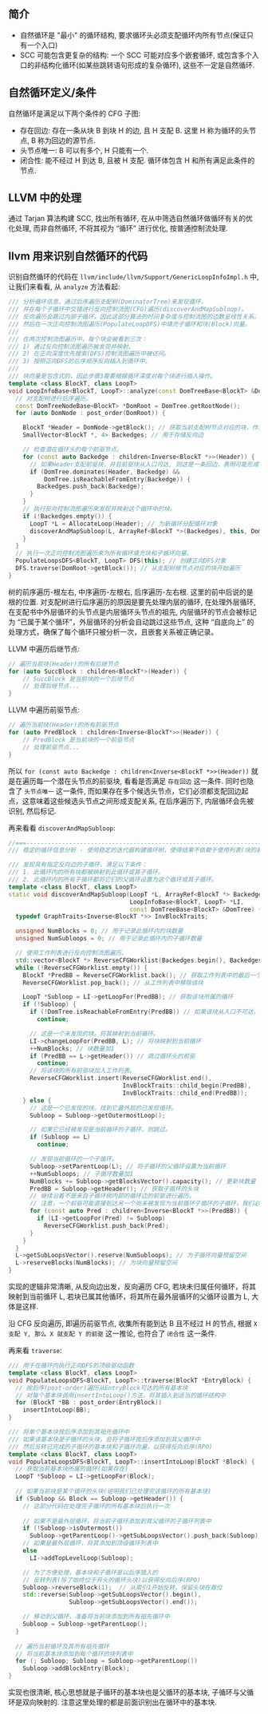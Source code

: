 ## 简介
- 自然循环是 "最小" 的循环结构, 要求循环头必须支配循环内所有节点(保证只有一个入口)
- SCC 可能包含更复杂的结构: 一个 SCC 可能对应多个嵌套循环, 或包含多个入口的非结构化循环(如某些跳转语句形成的复杂循环), 这些不一定是自然循环.

## 自然循环定义/条件
自然循环是满足以下两个条件的 CFG 子图:
- 存在回边: 存在一条从块 B 到块 H 的边, 且 H 支配 B. 这里 H 称为循环的头节点, B 称为回边的源节点. 
- 头节点唯一: B 可以有多个, H 只能有一个.
- 闭合性: 能不经过 H 到达 B, 且被 H 支配. 循环体包含 H 和所有满足此条件的节点.

## LLVM 中的处理
通过 Tarjan 算法构建 SCC, 找出所有循环, 在从中筛选自然循环做循环有关的优化处理, 而非自然循环, 不将其视为 “循环” 进行优化, 按普通控制流处理.

## llvm 用来识别自然循环的代码
识别自然循环的代码在 `llvm/include/llvm/Support/GenericLoopInfoImpl.h` 中, 让我们来看看, 从 `analyze` 方法看起:
```cpp
/// 分析循环信息，通过后序遍历支配树(DominatorTree)来发现循环，
/// 并在每个子循环中交错进行反向控制流图(CFG)遍历(discoverAndMapSubloop)。
/// 反向遍历会跳过内部子循环，因此这部分算法的时间复杂度与控制流图的边数呈线性关系。
/// 然后在一次正向控制流图遍历(PopulateLoopDFS)中填充子循环和块(Block)向量。
///
/// 在两次控制流图遍历中，每个块会被看到三次：
/// 1) 通过反向控制流图遍历被发现并映射。
/// 2) 在正向深度优先搜索(DFS)控制流图遍历中被访问。
/// 3) 按照正向DFS的后序顺序反向插入到循环中。
///
/// 块向量是包含式的，因此步骤3需要根据循环深度对每个块进行插入操作。
template <class BlockT, class LoopT>
void LoopInfoBase<BlockT, LoopT>::analyze(const DomTreeBase<BlockT> &DomTree) {
  // 对支配树进行后序遍历。
  const DomTreeNodeBase<BlockT> *DomRoot = DomTree.getRootNode();
  for (auto DomNode : post_order(DomRoot)) {

    BlockT *Header = DomNode->getBlock(); // 获取当前支配树节点对应的块，作为潜在的循环头
    SmallVector<BlockT *, 4> Backedges; // 用于存储反向边

    // 检查潜在循环头的每个前驱节点。
    for (const auto Backedge : children<Inverse<BlockT *>>(Header)) {
      // 如果Header支配前驱块，并且前驱块从入口可达, 则这是一条回边，表明可能形成一个新循环
      if (DomTree.dominates(Header, Backedge) &&
          DomTree.isReachableFromEntry(Backedge)) {
        Backedges.push_back(Backedge);
      }
    }
    // 执行反向控制流图遍历来发现并映射这个循环中的块。
    if (!Backedges.empty()) {
      LoopT *L = AllocateLoop(Header); // 为新循环分配循环对象
      discoverAndMapSubloop(L, ArrayRef<BlockT *>(Backedges), this, DomTree); // 发现并映射子循环中的块
    }
  }
  // 执行一次正向控制流图遍历来为所有循环填充块和子循环向量。
  PopulateLoopsDFS<BlockT, LoopT> DFS(this); // 创建正向DFS对象
  DFS.traverse(DomRoot->getBlock()); // 从支配树根节点对应的块开始遍历
}
```
树的前序遍历-根左右, 中序遍历-左根右, 后序遍历-左右根. 这里的前中后说的是根的位置. 对支配树进行后序遍历的原因是要先处理内层的循环, 在处理外层循环, 在支配书中外层循环的头节点是内层循环头节点的祖先, 内层循环的节点会被标记为 “已属于某个循环”，外层循环的分析会自动跳过这些节点, 这种 “自底向上” 的处理方式，确保了每个循环只被分析一次，且嵌套关系被正确记录。

LLVM 中遍历后继节点:
```cpp
// 遍历当前块(Header)的所有后继节点
for (auto SuccBlock : children<BlockT*>(Header)) {
    // SuccBlock 是当前块的一个后继节点
    // 处理后继节点...
}
```
LLVM 中遍历前驱节点:
```cpp
// 遍历当前块(Header)的所有前驱节点
for (auto PredBlock : children<Inverse<BlockT*>>(Header)) {
    // PredBlock 是当前块的一个前驱节点
    // 处理前驱节点...
}
```

所以 `for (const auto Backedge : children<Inverse<BlockT *>>(Header))` 就是在遍历每一个潜在头节点的前驱块, 看看是否满足 `存在回边` 这一条件. 同时也隐含了 `头节点唯一` 这一条件, 而如果存在多个候选头节点，它们必须都支配回边起点，这意味着这些候选头节点之间形成支配关系, 在后序遍历下, 内层循环会先被识别, 然后标记.

再来看看 `discoverAndMapSubloop`:
```cpp
//===----------------------------------------------------------------------===//
/// 稳定的循环信息分析 - 使用稳定的迭代器构建循环树，使得结果不依赖于使用列表(块的前驱)的顺序。

/// 发现具有指定反向边的子循环，满足以下条件：
/// 1. 此循环内的所有块都被映射到此循环或其子循环。
/// 2. 此循环内的所有子循环都将它们的父循环设置为这个循环或其子循环。
template <class BlockT, class LoopT>
static void discoverAndMapSubloop(LoopT *L, ArrayRef<BlockT *> Backedges,
                                  LoopInfoBase<BlockT, LoopT> *LI,
                                  const DomTreeBase<BlockT> &DomTree) {
  typedef GraphTraits<Inverse<BlockT *>> InvBlockTraits;

  unsigned NumBlocks = 0; // 用于记录此循环内的块数量
  unsigned NumSubloops = 0; // 用于记录此循环内的子循环数量

  // 使用工作列表进行反向控制流图遍历。
  std::vector<BlockT *> ReverseCFGWorklist(Backedges.begin(), Backedges.end());
  while (!ReverseCFGWorklist.empty()) {
    BlockT *PredBB = ReverseCFGWorklist.back(); // 获取工作列表中的最后一个块
    ReverseCFGWorklist.pop_back(); // 从工作列表中移除该块

    LoopT *Subloop = LI->getLoopFor(PredBB); // 获取该块所属的循环
    if (!Subloop) {
      if (!DomTree.isReachableFromEntry(PredBB)) // 如果该块从入口不可达，则跳过
        continue;

      // 这是一个未发现的块。将其映射到当前循环。
      LI->changeLoopFor(PredBB, L); // 将块映射到当前循环
      ++NumBlocks; // 块数量加1
      if (PredBB == L->getHeader()) // 跳过循环头的前驱
        continue;
      // 将该块的所有前驱块加入工作列表。
      ReverseCFGWorklist.insert(ReverseCFGWorklist.end(),
                                InvBlockTraits::child_begin(PredBB),
                                InvBlockTraits::child_end(PredBB));
    } else {
      // 这是一个已发现的块。找到它最外层的已发现循环。
      Subloop = Subloop->getOutermostLoop();

      // 如果它已经被发现是当前循环的子循环，则跳过。
      if (Subloop == L)
        continue;

      // 发现当前循环的一个子循环。
      Subloop->setParentLoop(L); // 将子循环的父循环设置为当前循环
      ++NumSubloops; // 子循环数量加1
      NumBlocks += Subloop->getBlocksVector().capacity(); // 更新块数量
      PredBB = Subloop->getHeader(); // 获取子循环的头块
      // 继续沿着不是来自子循环树内部的循环边的前驱进行遍历。
      // 注意，一个前驱可能直接到达另一个尚未被发现为当前循环子循环的子循环，我们必须对其进行遍历。
      for (const auto Pred : children<Inverse<BlockT *>>(PredBB)) {
        if (LI->getLoopFor(Pred) != Subloop)
          ReverseCFGWorklist.push_back(Pred);
      }
    }
  }
  L->getSubLoopsVector().reserve(NumSubloops); // 为子循环向量预留空间
  L->reserveBlocks(NumBlocks); // 为块向量预留空间
}
```
实现的逻辑非常清晰, 从反向边出发，反向遍历 CFG, 若块未归属任何循环，将其映射到当前循环 L,  若块已属其他循环，将其所在最外层循环的父循环设置为 L, 大体是这样. 

沿 CFG 反向遍历, 即遍历前驱节点, 收集所有能到达 B 且不经过 H 的节点, 根据 `X 支配 Y, 那么 X 就支配 Y 的前驱` 这一推论, 也符合了 `闭合性` 这一条件.

再来看 `traverse`:
```cpp
/// 用于在循环内执行正向DFS的顶级驱动函数
template <class BlockT, class LoopT>
void PopulateLoopsDFS<BlockT, LoopT>::traverse(BlockT *EntryBlock) {
  // 按后序(post-order)遍历从EntryBlock可达的所有基本块
  // 对每个基本块调用insertIntoLoop()方法，将其插入到适当的循环结构中
  for (BlockT *BB : post_order(EntryBlock))
    insertIntoLoop(BB);
}

/// 将单个基本块按后序添加到其祖先循环中
/// 如果该基本块是子循环的头块，会将子循环按后序添加到其父循环中
/// 然后反转已完成的子循环的基本块和子循环向量，以获得反向后序(RPO)
template <class BlockT, class LoopT>
void PopulateLoopsDFS<BlockT, LoopT>::insertIntoLoop(BlockT *Block) {
  // 获取当前基本块所属的循环(如果存在)
  LoopT *Subloop = LI->getLoopFor(Block);
  
  // 如果当前块是某个循环的头块(说明我们已处理完该循环的所有基本块)
  if (Subloop && Block == Subloop->getHeader()) {
    // 这部分代码在处理完子循环的所有基本块后执行一次
    
    // 如果不是最外层循环，将当前子循环添加到其父循环的子循环列表中
    if (!Subloop->isOutermost())
      Subloop->getParentLoop()->getSubLoopsVector().push_back(Subloop);
    // 如果是最外层循环，将其添加到顶级循环列表中
    else
      LI->addTopLevelLoop(Subloop);

    // 为了方便处理，基本块和子循环是以后序插入的
    // 反转列表(除了始终位于开头的循环头块)以获得反向后序(RPO)
    Subloop->reverseBlock(1);  // 从索引1开始反转，保留头块在首位
    std::reverse(Subloop->getSubLoopsVector().begin(),
                 Subloop->getSubLoopsVector().end());

    // 移动到父循环，准备将当前块添加到所有祖先循环中
    Subloop = Subloop->getParentLoop();
  }
  
  // 遍历当前循环及其所有祖先循环
  // 将当前基本块添加到每个循环的块列表中
  for (; Subloop; Subloop = Subloop->getParentLoop())
    Subloop->addBlockEntry(Block);
}
```
实现也很清晰, 核心思想就是子循环的基本块也是父循环的基本块, 子循环与父循环是双向映射的. 注意这里处理的都是前面识别出在循环中的基本块. 